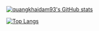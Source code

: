 [![quangkhaidam93's GitHub stats](https://github-readme-stats.vercel.app/api?username=quangkhaidam93)](https://github.com/anuraghazra/github-readme-stats)

[![Top Langs](https://khai-github-readme-stats.vercel.app/api/top-langs/?username=quangkhaidam93)](https://github.com/anuraghazra/github-readme-stats)

